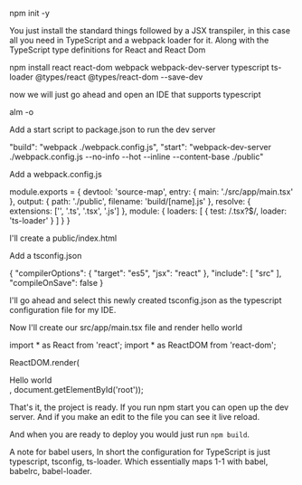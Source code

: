 npm init -y


You just install the standard things followed by a JSX transpiler,
in this case all you need in TypeScript and a webpack loader for it. 
Along with the TypeScript type definitions for React and React Dom


npm install react react-dom webpack webpack-dev-server typescript ts-loader @types/react @types/react-dom --save-dev


now we will just go ahead and open an IDE that supports typescript

alm -o

Add a start script to package.json to run the dev server

"build": "webpack ./webpack.config.js",
"start": "webpack-dev-server ./webpack.config.js --no-info --hot --inline --content-base ./public"

Add a webpack.config.js

module.exports = {
  devtool: 'source-map',
  entry: {
    main: './src/app/main.tsx'
  },
  output: {
      path: './public',
      filename: 'build/[name].js'
  },
  resolve: {
    extensions: ['', '.ts', '.tsx', '.js']
  },
  module: {
      loaders: [
          { test: /\.tsx?$/, loader: 'ts-loader' }
      ]
  }
}

I'll create a public/index.html

<html>
    <body>
        <div id="root"></div>
        <script src="./build/main.js"></script>
    </body>
</html>


Add a tsconfig.json


{
  "compilerOptions": {
    "target": "es5",
    "jsx": "react"
  },
  "include": [
    "src"
  ],
  "compileOnSave": false
}

I'll go ahead and select this newly created tsconfig.json as the typescript configuration file for my IDE.

Now I'll create our src/app/main.tsx file and render hello world

import * as React from 'react';
import * as ReactDOM from 'react-dom';

ReactDOM.render(<div>Hello world</div>, document.getElementById('root'));


That's it, the project is ready. If you run npm start you can open up the dev server. And if you make an edit to the file you can see it live reload.

And when you are ready to deploy you would just run `npm build`.


A note for babel users, In short the configuration for TypeScript is just typescript, tsconfig, ts-loader. Which essentially maps 1-1 with babel, babelrc, babel-loader.